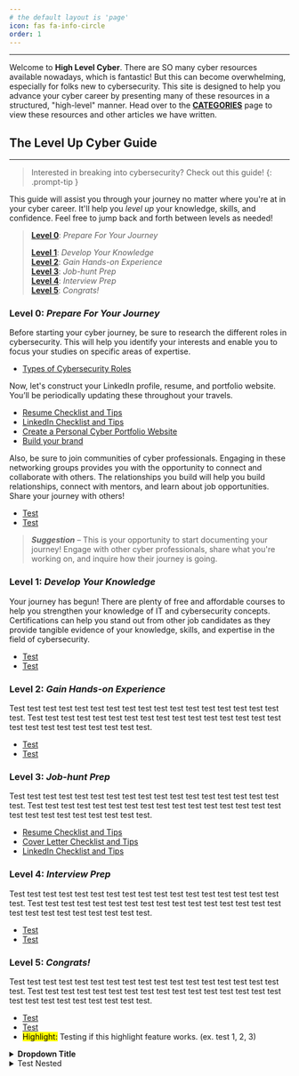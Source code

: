 ```yaml
---
# the default layout is 'page'
icon: fas fa-info-circle
order: 1
---
```


---

Welcome to **High Level Cyber**. There are SO many cyber resources available nowadays, which is fantastic! But this can become overwhelming, especially for folks new to cybersecurity. This site is designed to help you advance your cyber career by presenting many of these resources in a structured, "high-level" manner. Head over to the **[CATEGORIES](https://highlevelcyber.github.io/categories)** page to view these resources and other articles we have written. 

## The **Level Up Cyber** Guide
---

> Interested in breaking into cybersecurity? Check out this guide!
{: .prompt-tip }

This guide will assist you through your journey no matter where you're at in your cyber career. It'll help you *level up* your knowledge, skills, and confidence. Feel free to jump back and forth between levels as needed!

> **[Level 0](https://google.com)**: *Prepare For Your Journey*
> 
> **[Level 1](https://google.com)**: *Develop Your Knowledge* <br>
> **[Level 2](https://google.com)**: *Gain Hands-on Experience* <br>
> **[Level 3](https://google.com)**: *Job-hunt Prep* <br>
> **[Level 4](https://google.com)**: *Interview Prep* <br>
> **[Level 5](https://google.com)**: *Congrats!*

### **Level 0**: *Prepare For Your Journey*

Before starting your cyber journey, be sure to research the different roles in cybersecurity. This will help you identify your interests and enable you to focus your studies on specific areas of expertise.
* [Types of Cybersecurity Roles](https://google.com)

Now, let's construct your LinkedIn profile, resume, and portfolio website. You’ll be periodically updating these throughout your travels. 
* [Resume Checklist and Tips](https://google.com)
* [LinkedIn Checklist and Tips](https://google.com)
* [Create a Personal Cyber Portfolio Website](https://google.com)
* [Build your brand](https://google.com)

Also, be sure to join communities of cyber professionals. Engaging in these networking groups provides you with the opportunity to connect and collaborate with others. The relationships you build will help you build relationships, connect with mentors, and learn about job opportunities. Share your journey with others! 
* [Test](https://google.com)
* [Test](https://google.com)

> **_Suggestion_** – This is your opportunity to start documenting your journey! Engage with other cyber professionals, share what you're working on, and inquire how their journey is going. 

### **Level 1**: *Develop Your Knowledge*
Your journey has begun! There are plenty of free and affordable courses to help you strengthen your knowledge of IT and cybersecurity concepts. Certifications can help you stand out from other job candidates as they provide tangible evidence of your knowledge, skills, and expertise in the field of cybersecurity. 
* [Test](https://google.com)
* [Test](https://google.com)


### **Level 2**: *Gain Hands-on Experience*
Test test test test test test test test test test test test test test test test test test. Test test test test test test test test test test test test test test test test test test test test test test test test test.
* [Test](https://google.com)
* [Test](https://google.com)

### **Level 3**: *Job-hunt Prep*
Test test test test test test test test test test test test test test test test test test. Test test test test test test test test test test test test test test test test test test test test test test test test test.
* [Resume Checklist and Tips](https://google.com)
* [Cover Letter Checklist and Tips](https://google.com)
* [LinkedIn Checklist and Tips](https://google.com)

### **Level 4**: *Interview Prep*
Test test test test test test test test test test test test test test test test test test. Test test test test test test test test test test test test test test test test test test test test test test test test test.
* [Test](https://google.com)
* [Test](https://google.com)

### **Level 5**: *Congrats!*
Test test test test test test test test test test test test test test test test test test. Test test test test test test test test test test test test test test test test test test test test test test test test test.
* [Test](https://google.com)
* [Test](https://google.com)
* <mark>Highlight:</mark> Testing if this highlight feature works. (ex. test 1, 2, 3)

<details> 
<summary><strong>Dropdown Title</strong></summary>
<img src="https://m.media-amazon.com/images/I/51WBUH+hZEL.jpg">
<img src="https://www.retropcstore.com/wp-content/uploads/2020/03/im1.png">
<h1>Test Heading!</h1>
  <p>Test sentence #1. Test sentence #2.<br> <br> Test sentence #3.</p>
</details>

<details>
  <summary>Test Nested</summary>
  <blockquote>
    <img src="https://www.retropcstore.com/wp-content/uploads/2020/03/im1.png">
    <h1>Test Heading!</h1>
    <p>Test sentence #1. Test sentence #2.<br> <br> Test sentence #3.</p>
    <a href="https://google.com">Go to Google.com</a>
  </blockquote>
</details>

